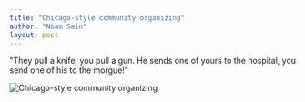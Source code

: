 ```yaml
---
title: "Chicago-style community organizing"
author: "Noam Sain"
layout: post
---
```


"They pull a knife, you pull a gun. He sends one of yours to the hospital, you send one of his to the morgue!"

![Chicago-style community organizing](https://4.bp.blogspot.com/_8aN4krk1nsk/TG_Bf6iXf2I/AAAAAAAAAcQ/g6n1Jp_bQgE/s1600/20100315.jpg "Chicago-style community organizing")
